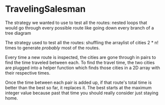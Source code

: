 # TravelingSalesman

The strategy we wanted to use to test all the routes:
nested loops that would go through every possible route
like going down every branch of a tree diagram

The strategy used to test all the routes:
shuffling the arraylist of cities 2 * n! times to generate
*probably* most of the routes.

Every time a new route is inspected, the cities are gone through in pairs to find the time traveled between each. To find the travel time,
the two cities are plugged into a helper function which finds those cities
in a 2D array with their respective times.

Once the time between each pair is added up, if that route's total time
is better than the best so far, it replaces it. The best starts at the
maximum integer value because past that time you should really consider just staying home.
